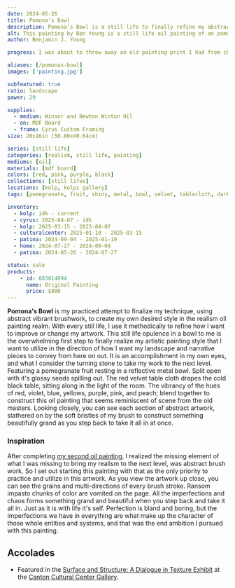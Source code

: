 ```yaml
---
date: 2024-05-26
title: Pomona's Bowl
description: Pomona's Bowl is a still life to finally refine my abstract brushwork and realism in to the oil painting form.
alt: This painting by Ben Young is a still life oil painting of an pomegranate fruit sitting in a metal bowl atop a velvet clothed table.
author: Benjamin J. Young

progress: I was about to throw away an old painting print I had from childhood, that was on MDF board. Instead of being wasteful, I decided to repurpose it. I sanded off the old artwork and protective film, resealed it, and then loosely applied multiple thick applications of gesso. You can see some of those gesso brush strokes through the layers of oil paint still. After the MDF board was prepped, I sketched the under painting to layout guidelines. Then I used  Winsor and Newton oil paint to paint, with only Linseed oil as an medium additive. No solvents were used at all, both to protect my health and to not have any waste environmental impact. Only one layer of paint was used, as I worked directly on the gesso working my way from the top left down to the bottom right. In some areas, I make corrections, after the entire painting is filled in. This way I can intensely focus on the makeup of each tiny element on the colors and values, isolating it from the rest of the painting or gesso trying to bias my judgement. This became my longest time consuming artwork, as of yet.

aliases: [/pomonas-bowl]
images: ['painting.jpg']

subfeatured: true
ratio: landscape
power: 29

supplies:
  - medium: Winsor and Newton Winton Oil
  - on: MDF Board
  - frame: Cyrus Custom Framing
size: 20x16in (50.80x40.64cm)

series: [still life]
categories: [realism, still life, painting]
mediums: [oil]
materials: [mdf board]
colors: [red, pink, purple, black]
collections: [still lifes]
locations: [kolp, kolps gallery]
tags: [pomegranate, fruit, shiny, metal, bowl, velvet, tablecloth, dark, indoors, table, warm]

inventory:
  - kolp: idk - current
  - cyrus: 2025-04-07 - idk
  - kolp: 2025-03-15 - 2025-04-07
  - culturalcenter: 2025-01-10 - 2025-03-15
  - patina: 2024-09-04 - 2025-01-10
  - home: 2024-07-27 - 2024-09-04
  - patina: 2024-05-26 - 2024-07-27

status: sale
products:
    - id: 663614894
      name: Original Painting
      price: $800
---
```


**Pomona's Bowl** is my practiced attempt to finalize my technique, using abstract vibrant brushwork, to create my own desired style in the realism oil painting realm. With every still life, I use it methodically to refine how I want to improve or change my artwork. This still life opulence in a bowl to me is the overwhelming first step to finally realize my artistic painting style that I want to utilize in the direction of how I want my landscape and narrative pieces to convey from here on out. It is an accomplishment in my own eyes, and what I consider the turning stone to take my work to the next level. Featuring a pomegranate fruit resting in a reflective metal bowl. Split open with it's glossy seeds spilling out. The red velvet table cloth drapes the cold black table, sitting along in the light of the room. The vibrancy of the hues of red, violet, blue, yellows, purple, pink, and peach; blend together to construct this oil painting that seems reminiscent of scene from the old masters. Looking closely, you can see each section of abstract artwork, slathered on by the soft bristles of my brush to construct something beautifully grand as you step back to take it all in at once.

<!--more-->

### Inspiration ###

After completing [my second oil painting](/artwork/massillon-helmet), I realized the missing element of what I was missing to bring my realism to the next level, was abstract brush work. So I set out starting this painting with that as the only priority to practice and utilize in this artwork. As you view the artwork up close, you can see the grains and multi-directions of every brush stroke. Ransom impasto chunks of color are vomited on the page. All the imperfections and chaos forms something grand and beautiful when you step back and take it all in. Just as it is with life it's self. Perfection is bland and boring, but the imperfections we have in everything are what make up the character of those whole entities and systems, and that was the end ambition I pursued with this painting.

## Accolades ##

* Featured in the [Surface and Structure: A Dialogue in Texture Exhibit](https://artsinstark.com/surface-and-structure-a-dialogue-in-texture-opens-january-16-at-the-cultural-center-gallery/?fbclid=IwY2xjawHs4upleHRuA2FlbQIxMAABHVuxYcp1388QiP1wHwfzSl_zD5yaXzqCEaEzwQRiffFD4fi50l4KhCRbIQ_aem_y6Loqj6coj59e3x-HEd1yg) at the [Canton Cultural Center Gallery](https://culturalcenterforthearts.com).